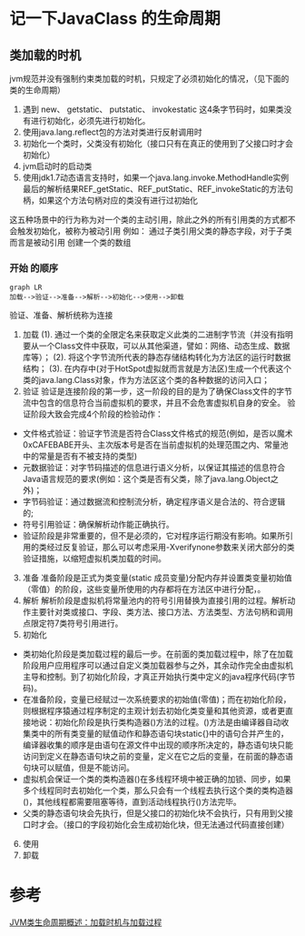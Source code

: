 # 记一下JavaClass 的生命周期

## 类加载的时机
jvm规范并没有强制约束类加载的时机，只规定了必须初始化的情况，（见下面的类的生命周期）

1. 遇到 new、 getstatic、 putstatic、 invokestatic 这4条字节码时，如果类没有进行初始化，必须先进行初始化。
2. 使用java.lang.reflect包的方法对类进行反射调用时
3. 初始化一个类时，父类没有初始化（接口只有在真正的使用到了父接口时才会初始化）
4. jvm启动时的启动类
5. 使用jdk1.7动态语言支持时，如果一个java.lang.invoke.MethodHandle实例最后的解析结果REF_getStatic、REF_putStatic、REF_invokeStatic的方法句柄，如果这个方法句柄对应的类没有进行过初始化

这五种场景中的行为称为对一个类的主动引用，除此之外的所有引用类的方式都不会触发初始化，被称为被动引用
例如：
  通过子类引用父类的静态字段，对于子类而言是被动引用
  创建一个类的数组


### **开始** 的顺序
``` mermaid
graph LR
加载-->验证-->准备-->解析-->初始化-->使用-->卸载
```


验证、准备、解析统称为连接


1. 加载
(1). 通过一个类的全限定名来获取定义此类的二进制字节流（并没有指明要从一个Class文件中获取，可以从其他渠道，譬如：网络、动态生成、数据库等）；
(2). 将这个字节流所代表的静态存储结构转化为方法区的运行时数据结构；
(3). 在内存中(对于HotSpot虚拟就而言就是方法区)生成一个代表这个类的java.lang.Class对象，作为方法区这个类的各种数据的访问入口；
2. 验证
验证是连接阶段的第一步，这一阶段的目的是为了确保Class文件的字节流中包含的信息符合当前虚拟机的要求，并且不会危害虚拟机自身的安全。 验证阶段大致会完成4个阶段的检验动作：
- 文件格式验证：验证字节流是否符合Class文件格式的规范(例如，是否以魔术0xCAFEBABE开头、主次版本号是否在当前虚拟机的处理范围之内、常量池中的常量是否有不被支持的类型)
- 元数据验证：对字节码描述的信息进行语义分析，以保证其描述的信息符合Java语言规范的要求(例如：这个类是否有父类，除了java.lang.Object之外)；
- 字节码验证：通过数据流和控制流分析，确定程序语义是合法的、符合逻辑的;
- 符号引用验证：确保解析动作能正确执行。
- 验证阶段是非常重要的，但不是必须的，它对程序运行期没有影响。如果所引用的类经过反复验证，那么可以考虑采用-Xverifynone参数来关闭大部分的类验证措施，以缩短虚拟机类加载的时间。
3. 准备
准备阶段是正式为类变量(static 成员变量)分配内存并设置类变量初始值（零值）的阶段，这些变量所使用的内存都将在方法区中进行分配，。
4. 解析
解析阶段是虚拟机将常量池内的符号引用替换为直接引用的过程。解析动作主要针对类或接口、字段、类方法、接口方法、方法类型、方法句柄和调用点限定符7类符号引用进行。
5. 初始化
- 类初始化阶段是类加载过程的最后一步。在前面的类加载过程中，除了在加载阶段用户应用程序可以通过自定义类加载器参与之外，其余动作完全由虚拟机主导和控制。到了初始化阶段，才真正开始执行类中定义的java程序代码(字节码)。
- 在准备阶段，变量已经赋过一次系统要求的初始值(零值)；而在初始化阶段，则根据程序猿通过程序制定的主观计划去初始化类变量和其他资源，或者更直接地说：初始化阶段是执行类构造器<clinit>()方法的过程。<clinit>()方法是由编译器自动收集类中的所有类变量的赋值动作和静态语句块static{}中的语句合并产生的，编译器收集的顺序是由语句在源文件中出现的顺序所决定的，静态语句块只能访问到定义在静态语句块之前的变量，定义在它之后的变量，在前面的静态语句块可以赋值，但是不能访问。
- 虚拟机会保证一个类的类构造器<clinit>()在多线程环境中被正确的加锁、同步，如果多个线程同时去初始化一个类，那么只会有一个线程去执行这个类的类构造器<clinit>()，其他线程都需要阻塞等待，直到活动线程执行<clinit>()方法完毕。
- 父类的静态语句块会先执行，但是父接口的初始化块不会执行，只有用到父接口时才会。（接口的字段初始化会生成初始化块，但无法通过代码直接创建）
6. 使用
7. 卸载  








# 参考
[JVM类生命周期概述：加载时机与加载过程](https://blog.csdn.net/justloveyou_/article/details/72466105?depth_1-utm_source=distribute.pc_relevant.none-task-blog-BlogCommendFromBaidu-1&utm_source=distribute.pc_relevant.none-task-blog-BlogCommendFromBaidu-1)
